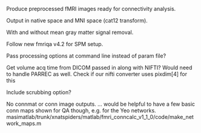 Produce preprocessed fMRI images ready for connectivity analysis.

Output in native space and MNI space (cat12 transform).

With and without mean gray matter signal removal.

Follow new fmriqa v4.2 for SPM setup.

Pass processing options at command line instead of param file?

Get volume acq time from DICOM passed in along with NIFTI? Would need to handle PARREC as well. Check if our nifti converter uses pixdim[4] for this

Include scrubbing option?

No connmat or conn image outputs. ... would be helpful to have a few basic conn maps shown for QA though, e.g. for the Yeo networks. masimatlab/trunk/xnatspiders/matlab/fmri_conncalc_v1_1_0/code/make_network_maps.m
